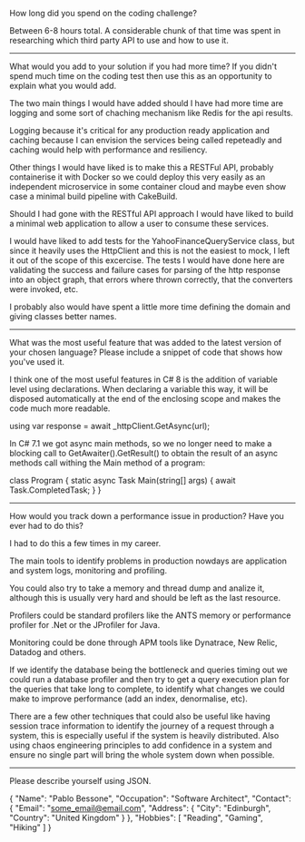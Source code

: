 How long did you spend on the coding challenge?

Between 6-8 hours total. A considerable chunk of that time was spent in researching which third party API to use and how to use it.

-----------------------------------------------------------------------------------

What would you add to your solution if you had more time? If you didn't spend much time on the coding test then use this as an opportunity to explain what you would add.

The two main things I would have added should I have had more time are logging and some sort of chaching mechanism like Redis for the api results.

Logging because it's critical for any production ready application and caching because I can envision the services being called repeteadly and caching would help with performance and resiliency.

Other things I would have liked is to make this a RESTFul API, probably containerise it with Docker so we could deploy this very easily as an independent microservice in some container cloud and maybe even show case a minimal build pipeline with CakeBuild.

Should I had gone with the RESTful API approach I would have liked to build a minimal web application to allow a user to consume these services.

I would have liked to add tests for the YahooFinanceQueryService class, but since it heavily uses the HttpClient and this is not the easiest to mock, I left it out of the scope of this excercise. The tests I would have done here are validating the success and failure cases for parsing of the http response into an object graph, that errors where thrown correctly, that the converters were invoked, etc.

I probably also would have spent a little more time defining the domain and giving classes better names.

-----------------------------------------------------------------------------------

What was the most useful feature that was added to the latest version of your chosen language? Please include a snippet of code that shows how you've used it.

I think one of the most useful features in C# 8 is the addition of variable level using declarations. When declaring a variable this way, it will be disposed automatically at the end of the enclosing scope and makes the code much more readable.

using var response = await _httpClient.GetAsync(url);

In C# 7.1 we got async main methods, so we no longer need to make a blocking call to GetAwaiter().GetResult() to obtain the result of an async methods call withing the Main method of a program:

class Program
{
	static async Task Main(string[] args)
	{
		await Task.CompletedTask;
	}
}

-----------------------------------------------------------------------------------

How would you track down a performance issue in production? Have you ever had to do this?

I had to do this a few times in my career.

The main tools to identify problems in production nowdays are application and system logs, monitoring and profiling.

You could also try to take a memory and thread dump and analize it, although this is usually very hard and should be left as the last resource.

Profilers could be standard profilers like the ANTS memory or performance profiler for .Net or the JProfiler for Java.

Monitoring could be done through APM tools like Dynatrace, New Relic, Datadog and others.

If we identify the database being the bottleneck and queries timing out we could run a database profiler and then try to get a query execution plan for the queries that take long to complete, to identify what changes we could make to improve performance (add an index, denormalise, etc).

There are a few other techniques that could also be useful like having session trace information to identify the journey of a request through a system, this is especially useful if the system is heavily distributed. Also using chaos engineering principles to add confidence in a system and ensure no single part will bring the whole system down when possible.

-----------------------------------------------------------------------------------

Please describe yourself using JSON.

{
	"Name": "Pablo Bessone",
	"Occupation": "Software Architect",
	"Contact": {
		"Email": "some_email@email.com",
		"Address": {
			"City": "Edinburgh",
			"Country": "United Kingdom"
		}
	},
	"Hobbies": [
		"Reading",
		"Gaming",
		"Hiking"
	]
}